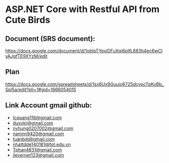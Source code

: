 # ASP.NET Core with Restful API from Cute Birds

## Document (SRS document):
https://docs.google.com/document/d/1oblpTYexiDFuXqi6plfL683h4ec6wClyAJgfTE9XYzM/edit

## Plan
https://docs.google.com/spreadsheets/d/1sx6Ux9Guuio6725dcypcTpKvBb_Spl5a/edit?pli=1#gid=1666054015

## Link Account gmail github:
- lcquang116@gmail.com	
- duyykr@gmail.com
- nvhung0207002@gmail.com
- namnn9420@gmail.com
- tuanbqt@gmail.com
- nhattdde140181@fpt.edu.vn
- Tphan4831@gmail.com
- jlevernet123@gmail.com

